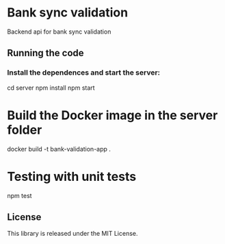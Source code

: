 # Bank sync validation
Backend api for bank sync validation

## Running the code

### Install the dependences and start the server:
cd server
npm install
npm start

# Build the Docker image in the server folder
docker build -t bank-validation-app .

# Testing with unit tests
npm test

## License
This library is released under the MIT License.